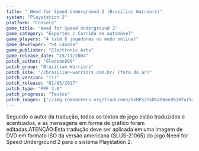 ```yaml
---
title: " Need for Speed Underground 2 (Brazilian Warriors)"
system: "Playstation 2"
platform: "Console"
game_title: "Need for Speed Underground 2"
game_category: "Esportes / Corrida de automóvel"
game_players: "4 (até 6 jogadores no modo online)"
game_developer: "EA Canada"
game_publisher: "Electronic Arts"
game_release_date: "15/11/2004"
patch_author: "Gledson999"
patch_group: "Brazilian Warriors"
patch_site: "//brazilian-warriors.com.br/ (fora do ar)"
patch_version: "???"
patch_release: "01/03/2017"
patch_type: "PPF 3.0"
patch_progress: "Textos"
patch_images: ["//img.romhackers.org/traducoes/%5BPS2%5D%20Need%20for%20Speed%20Underground%202%20-%20Gledson999%20-%201.jpg","//img.romhackers.org/traducoes/%5BPS2%5D%20Need%20for%20Speed%20Underground%202%20-%20Gledson999%20-%202.jpg","//img.romhackers.org/traducoes/%5BPS2%5D%20Need%20for%20Speed%20Underground%202%20-%20Gledson999%20-%203.jpg"]
---
```

Segundo o autor da tradução, todos os textos do jogo estão traduzidos e acentuados, e as mensagens em forma de gráfico foram editadas.ATENÇÃO:Esta tradução deve ser aplicada em uma imagem de DVD em formato ISO da versão americana (SLUS-21065) do jogo Need for Speed Underground 2 para o sistema Playstation 2.